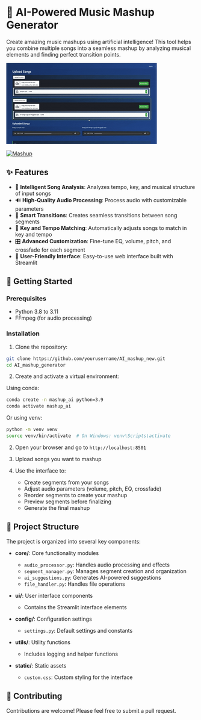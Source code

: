 # 🎵 AI-Powered Music Mashup Generator

Create amazing music mashups using artificial intelligence! This tool helps you combine multiple songs into a seamless mashup by analyzing musical elements and finding perfect transition points.


![Interface Demo](assets/final_mashup.gif)


[![Mashup](https://img.shields.io/badge/🎵-Listen_to_Mashup-blue)](/data/output/final_mashup.wav)
 

## ✨ Features

- 🎸 **Intelligent Song Analysis**: Analyzes tempo, key, and musical structure of input songs
- 🔊 **High-Quality Audio Processing**: Process audio with customizable parameters
- 🎯 **Smart Transitions**: Creates seamless transitions between song segments
- 🎼 **Key and Tempo Matching**: Automatically adjusts songs to match in key and tempo
- 🎛️ **Advanced Customization**: Fine-tune EQ, volume, pitch, and crossfade for each segment
- 🎨 **User-Friendly Interface**: Easy-to-use web interface built with Streamlit

## 🚀 Getting Started

### Prerequisites

- Python 3.8 to 3.11
- FFmpeg (for audio processing)

### Installation

1. Clone the repository:
```bash
git clone https://github.com/yourusername/AI_mashup_new.git
cd AI_mashup_generator
```

2. Create and activate a virtual environment:

Using conda:
```bash
conda create -n mashup_ai python=3.9
conda activate mashup_ai
```

Or using venv:
```bash
python -m venv venv
source venv/bin/activate  # On Windows: venv\Scripts\activate
```

2. Open your browser and go to `http://localhost:8501`

3. Upload songs you want to mashup

4. Use the interface to:
   - Create segments from your songs
   - Adjust audio parameters (volume, pitch, EQ, crossfade)
   - Reorder segments to create your mashup
   - Preview segments before finalizing
   - Generate the final mashup

## 🔧 Project Structure

The project is organized into several key components:

- **core/**: Core functionality modules
  - `audio_processor.py`: Handles audio processing and effects
  - `segment_manager.py`: Manages segment creation and organization
  - `ai_suggestions.py`: Generates AI-powered suggestions
  - `file_handler.py`: Handles file operations

- **ui/**: User interface components
  - Contains the Streamlit interface elements

- **config/**: Configuration settings
  - `settings.py`: Default settings and constants

- **utils/**: Utility functions
  - Includes logging and helper functions

- **static/**: Static assets
  - `custom.css`: Custom styling for the interface

## 🤝 Contributing

Contributions are welcome! Please feel free to submit a pull request.